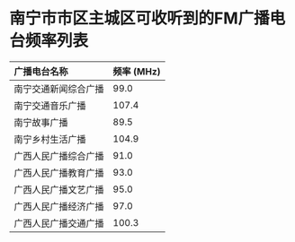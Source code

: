 # 南宁市市区主城区可收听到的FM广播电台频率列表

| 广播电台名称 | 频率 (MHz) |
| :--------- | :---- |
| 南宁交通新闻综合广播 | 99.0 |
| 南宁交通音乐广播 | 107.4 |
| 南宁故事广播 | 89.5 |
| 南宁乡村生活广播 | 104.9 |
| 广西人民广播综合广播 | 91.0 |
| 广西人民广播教育广播 | 93.0 |
| 广西人民广播文艺广播 | 95.0 |
| 广西人民广播经济广播 | 97.0 |
| 广西人民广播交通广播 | 100.3 |

